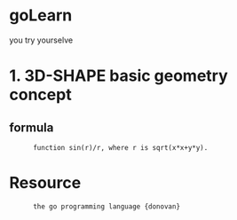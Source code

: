 # goLearn
you try yourselve
# 1. 3D-SHAPE basic geometry concept
## formula
          function sin(r)/r, where r is sqrt(x*x+y*y).




# Resource
          the go programming language {donovan}
